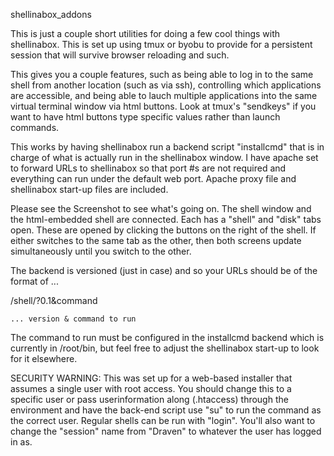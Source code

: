 shellinabox_addons

This is just a couple short utilities for doing a few cool things
with shellinabox.  This is set up using tmux or byobu to provide for
a persistent session that will survive browser reloading and such.

This gives you a couple features, such as being able to log in to
the same shell from another location (such as via ssh), controlling
which applications are accessible, and being able to lauch multiple
applications into the same virtual terminal window via html buttons.
Look at tmux's "sendkeys" if you want to have html buttons type
specific values rather than launch commands.

This works by having shellinabox run a backend script "installcmd"
that is in charge of what is actually run in the shellinabox window.
I have apache set to forward URLs to shellinabox so that port #s
are not required and everything can run under the default web port.
Apache proxy file and shellinabox start-up files are included.

Please see the Screenshot to see what's going on.  The shell window
and the html-embedded shell are connected.  Each has a "shell" and
"disk" tabs open.  These are opened by clicking the buttons on the
right of the shell.  If either switches to the same tab as the other,
then both screens update simultaneously until you switch to the other.

The backend is versioned (just in case) and so your URLs should be
of the format of ...

 /shell/?0.1&command

 	... version & command to run

The command to run must be configured in the installcmd backend which
is currently in /root/bin, but feel free to adjust the shellinabox
start-up to look for it elsewhere.

SECURITY WARNING:  This was set up for a web-based installer that
assumes a single user with root access.  You should change this to
a specific user or pass userinformation along (.htaccess) through the
environment and have the back-end script use "su" to run the command
as the correct user.  Regular shells can be run with "login".  You'll
also want to change the "session" name from "Draven" to whatever the
user has logged in as.


